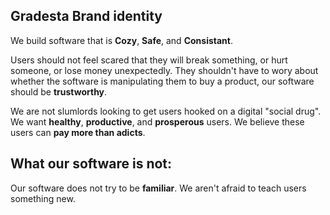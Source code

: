 Gradesta Brand identity
-----------------------

We build software that is **Cozy**, **Safe**, and **Consistant**.

Users should not feel scared that they will break something, or hurt someone, or lose money unexpectedly. They shouldn't have to wory about whether the software is manipulating them to buy a product, our software should be **trustworthy**.

We are not slumlords looking to get users hooked on a digital "social drug". We want **healthy**, **productive**, and **prosperous** users. We believe these users can **pay more than adicts**. 

What our software is not:
--------------------------

Our software does not try to be **familiar**. We aren't afraid to teach users something new.

